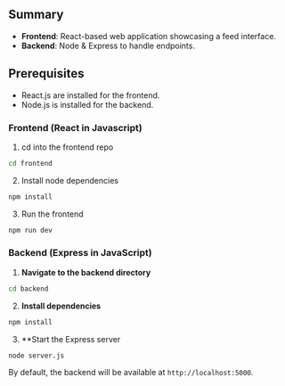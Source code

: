 ﻿## Summary

- **Frontend**: React-based web application showcasing a feed interface.
- **Backend**: Node & Express to handle endpoints.

## Prerequisites

- React.js are installed for the frontend.
- Node.js is installed for the backend.

### Frontend (React in Javascript)
1. cd into the frontend repo
```bash
cd frontend
```

2. Install node dependencies
```bash
npm install
```

3. Run the frontend
```bash
npm run dev
```


### Backend (Express in JavaScript)
1. **Navigate to the backend directory**

```bash
cd backend
```

2. **Install dependencies**

```bash
npm install
```

3. **Start the Express server
```bash
node server.js
```

By default, the backend will be available at `http://localhost:5000`.
